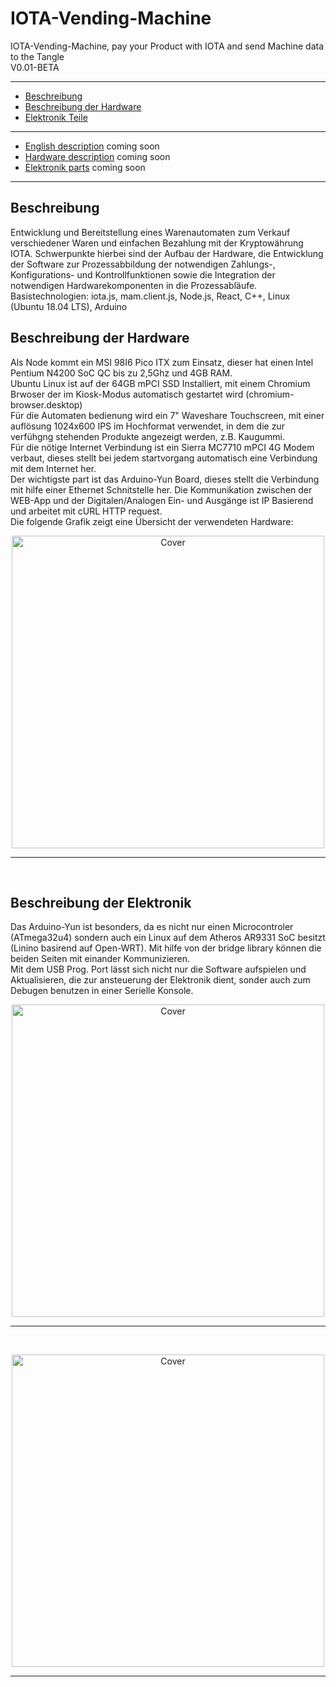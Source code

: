 # IOTA-Vending-Machine
IOTA-Vending-Machine, pay your Product with IOTA and send Machine data to the Tangle
<br>
V0.01-BETA 

* * *

+ [Beschreibung](#german)
+ [Beschreibung der Hardware](#PCHardware)
+ [Elektronik Teile](#Elektronikteile)
***
+ [English description](#english) coming soon
+ [Hardware description](#PCHarwareparts) coming soon
+ [Elektronik parts](#Elektronikpatrs) coming soon

* * *
<a name="german"></a><h2>Beschreibung</h2>
Entwicklung und Bereitstellung eines Warenautomaten zum Verkauf verschiedener Waren und einfachen Bezahlung mit der Kryptowährung IOTA. Schwerpunkte hierbei sind der Aufbau der Hardware, die Entwicklung der Software zur Prozessabbildung der notwendigen Zahlungs-, Konfigurations- und Kontrollfunktionen sowie die Integration der notwendigen Hardwarekomponenten in die Prozessabläufe.
<br>
Basistechnologien: iota.js, mam.client.js, Node.js, React, C++, Linux (Ubuntu 18.04 LTS), Arduino


<a name="PCHardware"></a><h2>Beschreibung der Hardware</h2>
Als Node kommt ein MSI 98I6 Pico ITX zum Einsatz, dieser hat einen Intel Pentium N4200 SoC QC bis zu 2,5Ghz und 4GB RAM.
<br>
Ubuntu Linux ist auf der 64GB mPCI SSD Installiert, mit einem Chromium Brwoser der im Kiosk-Modus automatisch gestartet wird (chromium-browser.desktop)
<br>
Für die Automaten bedienung wird ein 7" Waveshare Touchscreen, mit einer auflösung 1024x600 IPS im Hochformat verwendet, in dem die zur verfühgng stehenden Produkte angezeigt werden, z.B. Kaugummi.
<br>
Für die nötige Internet Verbindung ist ein Sierra MC7710 mPCI 4G Modem verbaut, dieses stellt bei jedem startvorgang automatisch eine Verbindung mit dem Internet her.
<br>
Der wichtigste part ist das Arduino-Yun Board, dieses stellt die Verbindung mit hilfe einer Ethernet Schnitstelle her. Die Kommunikation zwischen der WEB-App und der Digitalen/Analogen Ein- und Ausgänge ist IP Basierend und arbeitet mit cURL HTTP request.
<br>
Die folgende Grafik zeigt eine Übersicht der verwendeten Hardware:

<p><center><img src="https://oxinon.com/wp-content/uploads/2019/02/KomponentAll5.png" alt="Cover" width="500"></center></p>
<hr>
<br>
<a name="Elektronikteile"></a><h2>Beschreibung der Elektronik</h2>
Das Arduino-Yun ist besonders, da es nicht nur einen Microcontroler (ATmega32u4) sondern auch ein Linux auf dem Atheros AR9331 SoC besitzt (Linino basirend auf Open-WRT). Mit hilfe von der bridge library können die beiden Seiten mit einander Kommunizieren. 
<br>
Mit dem USB Prog. Port lässt sich nicht nur die Software aufspielen und Aktualisieren, die zur ansteuerung der Elektronik dient, sonder auch zum Debugen benutzen in einer Serielle Konsole.
<br>

<p><center><img src="https://oxinon.com/wp-content/uploads/2019/02/BridgeBlockDiag-2.png" alt="Cover" width="500"></center></p>
<hr>
<br>
<p><center><img src="https://oxinon.com/wp-content/uploads/2019/02/fritzing.png" alt="Cover" width="500"></center></p>
<hr>
<br>

